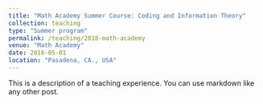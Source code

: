 ```yaml
---
title: "Math Academy Summer Course: Coding and Information Theory"
collection: teaching
type: "Summer program"
permalink: /teaching/2018-math-academy
venue: "Math Academy"
date: 2018-05-01
location: "Pasadena, CA., USA"
---
```


This is a description of a teaching experience. You can use markdown like any other post.

